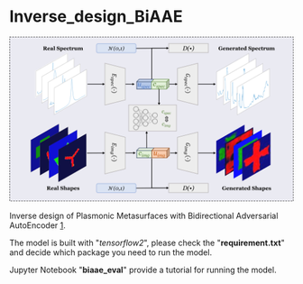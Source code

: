 # Inverse_design_BiAAE

<p align="center">
<img src=image/biaae.png />
</p>

Inverse design of Plasmonic Metasurfaces with Bidirectional Adversarial AutoEncoder [1](https://www.ncbi.nlm.nih.gov/pmc/articles/PMC7182000/pdf/fphar-11-00269.pdf).

The model is built with "*tensorflow2*", please check the "**requirement.txt**" and decide which package you need to run the model.

Jupyter Notebook "**biaae_eval**" provide a tutorial for running the model.
